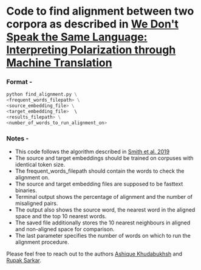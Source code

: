 # Code to find alignment between two corpora as described in [We Don't Speak the Same Language: Interpreting Polarization through Machine Translation](https://arxiv.org/pdf/2010.02339.pdf)


### Format - 

```python
python find_alignment.py \
<frequent_words_filepath> \
<source_embedding_file> \
<target_embedding_file>  \ 
<results_filepath> \
<number_of_words_to_run_alignment_on>
```

### Notes - 

- This code follows the algorithm described in [Smith et al. 2019](https://arxiv.org/pdf/1702.03859)
- The source and target embeddings should be trained on corpuses with identical token size. 
- The frequent_words_filepath should contain the words to check the alignment on. 
- The source and target embedding files are supposed to be fasttext binaries. 
- Terminal output shows the percentage of alignment and the number of misaligned pairs. 
- The output also shows the source word, the nearest word in the aligned space and the top 10 nearest words. 
- The saved file additionally stores the 10 nearest neighbours in aligned and non-aligned space for comparison.  
- The last parameter specifies the number of words on which to run the alignment procedure. 


Please feel free to reach out to the authors [Ashique Khudabukhsh](mailto:akhudabu@cs.cmu.edu) and [Rupak Sarkar](mailto:rupaksarkar.cs@gmail.com). 
